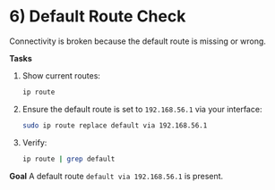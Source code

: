# 6) Default Route Check

Connectivity is broken because the default route is missing or wrong.

**Tasks**
1. Show current routes:
   ```bash
   ip route
   ```
2. Ensure the default route is set to `192.168.56.1` via your interface:
   ```bash
   sudo ip route replace default via 192.168.56.1
   ```
3. Verify:
   ```bash
   ip route | grep default
   ```

**Goal**
A default route `default via 192.168.56.1` is present.
